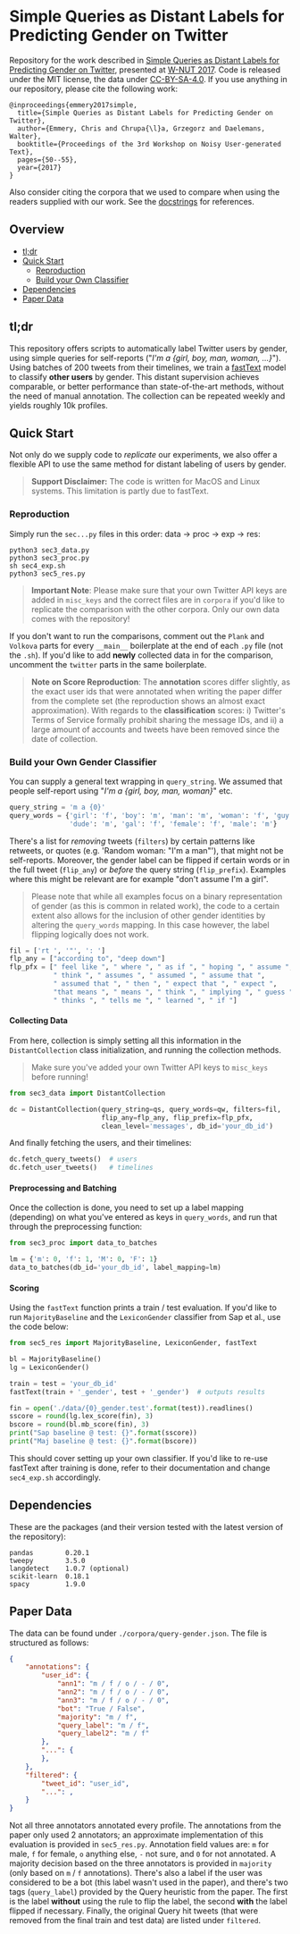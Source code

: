 # Simple Queries as Distant Labels for Predicting Gender on Twitter

Repository for the work described in [Simple Queries as Distant Labels for
Predicting Gender on Twitter](http://www.aclweb.org/anthology/W17-4407),
presented at [W-NUT 2017](http://noisy-text.github.io/2017/index.html). Code is released under the MIT license, the data under [CC-BY-SA-4.0](https://creativecommons.org/licenses/by-sa/4.0/). If you use anything in our repository, please cite the following work:

```
@inproceedings{emmery2017simple,
  title={Simple Queries as Distant Labels for Predicting Gender on Twitter},
  author={Emmery, Chris and Chrupa{\l}a, Grzegorz and Daelemans, Walter},
  booktitle={Proceedings of the 3rd Workshop on Noisy User-generated Text},
  pages={50--55},
  year={2017}
}
```

Also consider citing the corpora that we used to compare when using the readers
supplied with our work. See the [docstrings](https://github.com/cmry/simple-queries/blob/master/sec3_data.py#L410) for references.

## Overview

- [tl;dr](https://github.com/cmry/simple-queries#tldr)
- [Quick Start](https://github.com/cmry/simple-queries#quick-start)
  - [Reproduction](https://github.com/cmry/simple-queries#reproduction)
  - [Build your Own Classifier](https://github.com/cmry/simple-queries#build-your-own-gender-classifier)
- [Dependencies](https://github.com/cmry/simple-queries#dependencies)
- [Paper Data](https://github.com/cmry/simple-queries#paper-data)

## tl;dr

This repository offers scripts to automatically label Twitter users by gender,
using simple queries for self-reports ("*I'm a {girl, boy, man, woman, ...}*").
Using batches of 200 tweets from their timelines, we train a
[fastText](https://github.com/facebookresearch/fastText) model to classify
**other users** by gender. This distant supervision achieves
comparable, or better performance than state-of-the-art methods, without the
need of manual annotation. The collection can be repeated weekly and yields
roughly 10k profiles.


## Quick Start

Not only do we supply code to *replicate* our experiments, we also offer a
flexible API to use the same method for distant labeling of users by gender.

> **Support Disclaimer:** The code is written for MacOS and Linux systems. This
  limitation is partly due to fastText.

### Reproduction

Simply run the `sec...py` files in this order: data -> proc -> exp -> res:

```shell
python3 sec3_data.py
python3 sec3_proc.py
sh sec4_exp.sh
python3 sec5_res.py
```

> **Important Note**: Please make sure that your own Twitter API keys are added
  in `misc_keys` and the correct files are in `corpora` if you'd like to
  replicate the comparison with the other corpora. Only our own data comes with
  the repository!

If you don't want to run the comparisons, comment out the `Plank` and `Volkova`
parts for every `__main__` boilerplate at the end of each `.py` file (not the
`.sh`). If you'd like to add **newly** collected data in for the comparison,
uncomment the `twitter` parts in the same boilerplate.

> **Note on Score Reproduction**: The **annotation** scores differ slightly,
  as the exact user ids that were annotated when writing the paper differ from
  the complete set (the reproduction shows an almost exact approximation). With
  regards to the **classification** scores: i) Twitter's Terms of Service
  formally prohibit sharing the message IDs, and ii) a large amount of
  accounts and tweets have been removed since the date of collection.

### Build your Own Gender Classifier

You can supply a general text wrapping in `query_string`. We assumed that
people self-report using "*I'm a {girl, boy, man, woman}*" etc.

```python
query_string = 'm a {0}'
query_words = {'girl': 'f', 'boy': 'm', 'man': 'm', 'woman': 'f', 'guy': 'm',
               'dude': 'm', 'gal': 'f', 'female': 'f', 'male': 'm'}
```

There's a list for *removing* tweets (`filters`) by certain patterns like
retweets, or quotes (e.g. 'Random woman: "I'm a man"'), that might not be
self-reports. Moreover, the gender label can be flipped if certain words
or in the full tweet (`flip_any`) or *before* the query string (`flip_prefix`).
Examples where this might be relevant are for example "don't assume
I'm a girl".

> Please note that while all examples focus on a binary representation of
  gender (as this is common in related work), the code to a certain extent also
  allows for the inclusion of other gender identities by altering the
  `query_words` mapping. In this case however, the label flipping logically does
  not work.

```python
fil = ['rt ', '"', ': ']
flp_any = ["according to", "deep down"]
flp_pfx = [" feel like ", " where ", " as if ", " hoping ", " assume ",
           " think ", " assumes ", " assumed ", " assume that ",
           " assumed that ", " then ", " expect that ", " expect ",
           "that means ", " means ", " think ", " implying ", " guess ",
           " thinks ", " tells me ", " learned ", " if "]
```

#### Collecting Data

From here, collection is simply setting all this information in the
`DistantCollection` class initialization, and running the collection methods.

> Make sure you've added your own Twitter API keys to `misc_keys` before running!

```python
from sec3_data import DistantCollection

dc = DistantCollection(query_string=qs, query_words=qw, filters=fil,
                       flip_any=flp_any, flip_prefix=flp_pfx,
                       clean_level='messages', db_id='your_db_id')
```

And finally fetching the users, and their timelines:

```python
dc.fetch_query_tweets()  # users
dc.fetch_user_tweets()   # timelines
```

#### Preprocessing and Batching

Once the collection is done, you need to set up a label mapping (depending) on
what you've entered as keys in `query_words`, and run that through the
preprocessing function:

```python
from sec3_proc import data_to_batches

lm = {'m': 0, 'f': 1, 'M': 0, 'F': 1}
data_to_batches(db_id='your_db_id', label_mapping=lm)
```

#### Scoring

Using the `fastText` function prints a train / test evaluation. If you'd like
to run `MajorityBaseline` and the `LexiconGender` classifier from Sap et al.,
use the code below:

```python
from sec5_res import MajorityBaseline, LexiconGender, fastText

bl = MajorityBaseline()
lg = LexiconGender()

train = test = 'your_db_id'
fastText(train + '_gender', test + '_gender')  # outputs results

fin = open('./data/{0}_gender.test'.format(test)).readlines()
sscore = round(lg.lex_score(fin), 3)
bscore = round(bl.mb_score(fin), 3)
print("Sap baseline @ test: {}".format(sscore))
print("Maj baseline @ test: {}".format(bscore))
```

This should cover setting up your own classifier. If you'd like to re-use
fastText after training is done, refer to their documentation and change
`sec4_exp.sh` accordingly.

## Dependencies

These are the packages (and their version tested with the latest version of
the repository):

```
pandas        0.20.1
tweepy        3.5.0
langdetect    1.0.7 (optional)
scikit-learn  0.18.1
spacy         1.9.0
```

## Paper Data

The data can be found under `./corpora/query-gender.json`. The file is
structured as follows:

```json
{
    "annotations": {
        "user_id": {
            "ann1": "m / f / o / - / 0",
            "ann2": "m / f / o / - / 0",
            "ann3": "m / f / o / - / 0",
            "bot": "True / False",
            "majority": "m / f",
            "query_label": "m / f",
            "query_label2": "m / f"
        },
        "...": {
        },
    },
    "filtered": {
        "tweet_id": "user_id",
        "...": ,
    }
}
```

Not all three annotators annotated every profile. The annotations from the
paper only used 2 annotators; an approximate implementation of this evaluation
is provided in `sec5_res.py`. Annotation field values are: `m` for male, `f`
for female, `o` anything else, `-` not sure, and `0` for not annotated. A
majority decision based on the three annotators is provided in `majority` (only
based on `m` / `f` annotations). There's also a label if the user was
considered to be a bot (this label wasn't used in the paper), and there's two
tags (`query_label`) provided by the Query heuristic from the paper. The
first is the label **without** using the rule to flip the label, the second
**with** the label flipped if necessary. Finally, the original Query hit
tweets (that were removed from the final train and test data) are listed under
`filtered`.
